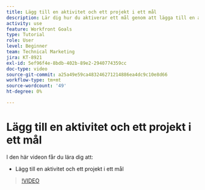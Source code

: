 ```yaml
---
title: Lägg till en aktivitet och ett projekt i ett mål
description: Lär dig hur du aktiverar ett mål genom att lägga till en aktivitet eller ett projekt i  [!DNL Workfront Goals].
activity: use
feature: Workfront Goals
type: Tutorial
role: User
level: Beginner
team: Technical Marketing
jira: KT-8921
exl-id: 5ef96f4e-8bdb-402b-89e2-2940774359cc
doc-type: video
source-git-commit: a25a49e59ca483246271214886ea4dc9c10e8d66
workflow-type: tm+mt
source-wordcount: '49'
ht-degree: 0%

---
```


# Lägg till en aktivitet och ett projekt i ett mål

I den här videon får du lära dig att:

* Lägg till en aktivitet och ett projekt i ett mål

>[!VIDEO](https://video.tv.adobe.com/v/335193/?quality=12&learn=on)
